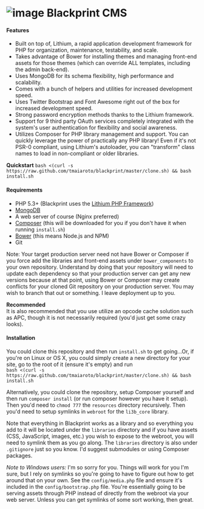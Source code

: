 # ![image](https://raw.github.com/tmaiaroto/blackprint/master/webroot/img/blackprint-logo-square-64.png) Blackprint CMS

#### Features

 * Built on top of, Lithium, a rapid application development framework for PHP for organization, maintenance, testability, and scale.
 * Takes advantage of Bower for installing themes and managing front-end assets for those themes (which can override ALL templates, including the admin back-end).
 * Uses MongoDB for its schema flexibility, high performance and scalability.
 * Comes with a bunch of helpers and utilities for increased development speed.
 * Uses Twitter Bootstrap and Font Awesome right out of the box for increased development speed.
 * Strong password encryption methods thanks to the Lithium framework.
 * Support for 9 third party OAuth services completely integrated with the system's user authentication for flexibility and social awareness.
 * Utilizes Composer for PHP library management and support. You can quickly leverage the power of practically any PHP library! Even if it's not PSR-0 compliant, using Lithium's autoloader, you can "transform" class names to load in non-compliant or older libraries.

**Quickstart** ```bash <(curl -s https://raw.github.com/tmaiaroto/blackprint/master/clone.sh) && bash install.sh```

#### Requirements

 * PHP 5.3+ (Blackprint uses the [Lithium PHP Framework](http://lithify.me))
 * [MongoDB](http://www.mongodb.org/)
 * A web server of course (Nginx preferred)
 * [Composer](http://getcomposer.org/) (this will be downloaded for you if you don't have it when running ```install.sh```)
 * [Bower](http://bower.io/) (this means Node.js and NPM)
 * Git

Note: Your target production server need not have Bower or Composer if you force add the libraries and front-end assets under 
```bower_components``` to your own repository. Understand by doing that your repository will need to update each dependency so 
that your production server can get any new versions because at that point, using Bower or Composer may create conflicts for 
your cloned Git repository on your production server. You may wish to branch that out or something. I leave deployment up to you.

**Recommended**    
It is also recommended that you use utilize an opcode cache solution such as APC, though it is not necessarily required (you'd
just get some crazy looks). 

#### Installation
You could clone this repository and then run ```install.sh``` to get going...Or, if you're on Linux or OS X, you could simply create 
a new directory for your site, go to the root of it (ensure it's empty) and run    
```bash <(curl -s https://raw.github.com/tmaiaroto/blackprint/master/clone.sh) && bash install.sh```

Alternatively, you could clone the repository, setup Composer yourself and then run ```composer install``` 
(or run composer however you have it setup). Then you'd need to ```chmod 777``` the ```resources``` directory recursively. 
Then you'd need to setup symlinks in ```webroot``` for the ```li3b_core``` library.

Note that everything in Blackprint works as a library and so everything you add to it will be located under the ```libraries``` 
directory and if you have assets (CSS, JavaScript, images, etc.) you wish to expose to the webroot, you will need to symlink 
them as you go along. The ```libraries``` directory is also under ```.gitignore``` just so you know. I'd suggest submodules or using 
Composer packages.

*Note to Windows users:* I'm so sorry for you. Things will work for you I'm sure, but I rely on symlinks so you're going to have to figure out 
how to get around that on your own. See the ```config/media.php``` file and ensure it's included in the ```config/bootstrap.php``` file. 
You're essentially going to be serving assets through PHP instead of directly from the webroot via your web server. Unless you can 
get symlinks of some sort working, then great.
